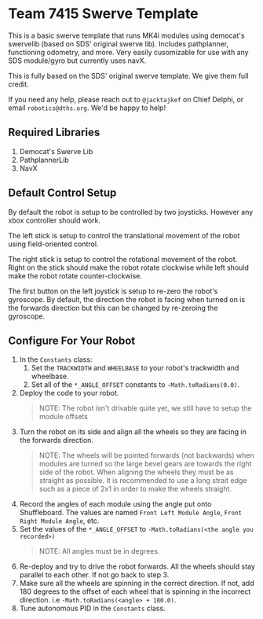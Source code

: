 # Team 7415 Swerve Template

This is a basic swerve template that runs MK4i modules using democat's swervelib (based on SDS' original swerve lib). Includes pathplanner, functioning odometry, and more. Very easily cusomizable for use with any SDS module/gyro but currently uses navX.

This is fully based on the SDS' original swerve template. We give them full credit.

If you need any help, please reach out to `@jacktajkef` on Chief Delphi, or email `robotics@dths.org`. We'd be happy to help!

## Required Libraries

1. Democat's Swerve Lib
2. PathplannerLib
3. NavX

## Default Control Setup

By default the robot is setup to be controlled by two joysticks. However any xbox controller should work.

The left stick is setup to control the translational movement of the robot using field-oriented control.

The right stick is setup to control the rotational movement of the robot. Right on the stick should make the robot
rotate clockwise while left should make the robot rotate counter-clockwise.

The first button on the left joystick is setup to re-zero the robot's gyroscope. By default, the direction the robot is
facing when turned on is the forwards direction but this can be changed by re-zeroing the gyroscope.

## Configure For Your Robot

1. In the `Constants` class:
    1. Set the `TRACKWIDTH` and `WHEELBASE` to your robot's trackwidth and wheelbase.
    2. Set all of the `*_ANGLE_OFFSET` constants to `-Math.toRadians(0.0)`.
2. Deploy the code to your robot.
    > NOTE: The robot isn't drivable quite yet, we still have to setup the module offsets
3. Turn the robot on its side and align all the wheels so they are facing in the forwards direction.
    > NOTE: The wheels will be pointed forwards (not backwards) when modules are turned so the large bevel gears are towards the right side of the robot. When aligning the wheels they must be as straight as possible. It is recommended to use a long strait edge such as a piece of 2x1 in order to make the wheels straight.
4. Record the angles of each module using the angle put onto Shuffleboard. The values are named
    `Front Left Module Angle`, `Front Right Module Angle`, etc.
5. Set the values of the `*_ANGLE_OFFSET` to `-Math.toRadians(<the angle you recorded>)`
    > NOTE: All angles must be in degrees.
6. Re-deploy and try to drive the robot forwards. All the wheels should stay parallel to each other. If not go back to
    step 3.
7. Make sure all the wheels are spinning in the correct direction. If not, add 180 degrees to the offset of each wheel
    that is spinning in the incorrect direction. i.e `-Math.toRadians(<angle> + 180.0)`.
8. Tune autonomous PID in the `Constants` class.
